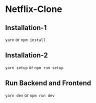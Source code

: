 # Netflix-Clone

## Installation-1

`
yarn
`
or
`
npm install
`

## Installation-2

`
yarn setup
`
or
`
npm run setup
`

## Run Backend and Frontend

`
yarn dev
`
or
`
npm run dev
`
